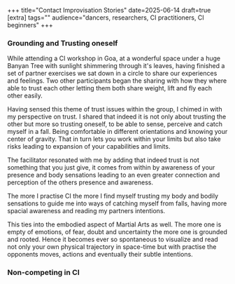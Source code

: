 +++
title="Contact Improvisation Stories"
date=2025-06-14
draft=true
[extra]
tags=""
audience="dancers, researchers, CI practitioners, CI beginners"
+++

### Grounding and Trusting oneself

While attending a CI workshop in Goa, at a wonderful space under a huge Banyan
Tree with sunlight shimmering through it's leaves, having finished a set of
partner exercises we sat down in a circle to share our experiences and
feelings.
Two other participants began the sharing with how they where able to
trust each other letting them both share weight, lift and fly each other
easily.

<!-- more -->

Having sensed this theme of trust issues within the group, I chimed
in with my perspective on trust. I shared that indeed it is not only about
trusting the other but more so trusting oneself, to be able to sense, perceive
and catch myself in a fall. Being comfortable in different orientations and
knowing your center of gravity. That in turn lets you work within your limits
but also take risks leading to expansion of your capabilities and limits.

The facilitator resonated with me by adding that indeed trust is not something
that you just give, it comes from within by awareness of your presence
and body sensations leading to an even greater connection and perception of
the others presence and awareness.

The more I practise CI the more I find myself trusting my body and bodily sensations
to guide me into ways of catching myself from falls, having more spacial awareness
and reading my partners intentions.

This ties into the embodied aspect of Martial Arts as well. The more one is
empty of emotions, of fear, doubt and uncertainty the more one is grounded and
rooted. Hence it becomes ever so spontaneous to visualize and read not only
your own physical trajectory in space-time but with practise the opponents moves,
actions and eventually their subtle intentions.

### Non-competing in CI

